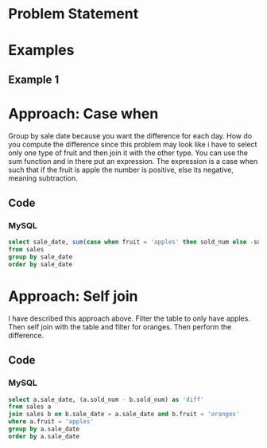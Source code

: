 # Problem Statement

# Examples
## Example 1

# Approach: Case when
Group by sale date because you want the difference for each day.
How do you compute the difference since this problem may look like i have to select only one type of fruit and then join it with the other type.
You can use the sum function and in there put an expression.
The expression is a case when such that if the fruit is apple the number is positive, else its negative, meaning subtraction.
## Code
### MySQL
```sql
select sale_date, sum(case when fruit = 'apples' then sold_num else -sold_num end) as 'diff'
from sales
group by sale_date
order by sale_date
```
# Approach: Self join
I have described this approach above.
Filter the table to only have apples.
Then self join with the table and filter for oranges.
Then perform the difference.
## Code
### MySQL
```sql
select a.sale_date, (a.sold_num - b.sold_num) as 'diff'
from sales a
join sales b on b.sale_date = a.sale_date and b.fruit = 'oranges'
where a.fruit = 'apples'
group by a.sale_date
order by a.sale_date
```